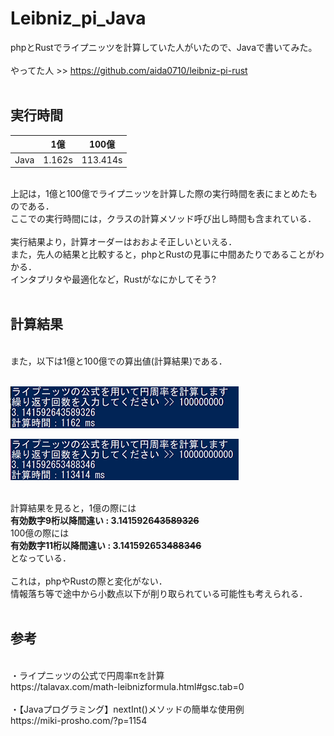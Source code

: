 # Leibniz_pi_Java
phpとRustでライプニッツを計算していた人がいたので、Javaで書いてみた。<br>
<br>
やってた人 >> https://github.com/aida0710/leibniz-pi-rust<br>
<br>
## 実行時間

|       | 1億     | 100億     |
|-------|---------|-----------|
| Java  | 1.162s  | 113.414s  |

<br>
上記は，1億と100億でライプニッツを計算した際の実行時間を表にまとめたものである．<br>
ここでの実行時間には，クラスの計算メソッド呼び出し時間も含まれている．<br>
<br>
実行結果より，計算オーダーはおおよそ正しいといえる．<br>
また，先人の結果と比較すると，phpとRustの見事に中間あたりであることがわかる．<br>
インタプリタや最適化など，Rustがなにかしてそう?<br>
<br>

## 計算結果

<br>また，以下は1億と100億での算出値(計算結果)である．<br>
<br>

![実行結果](result_1.png "実行結果")



![実行結果](result_100.png "実行結果")

<br>
計算結果を見ると，1億の際には<br>
<b>有効数字9桁以降間違い  : 3.1415926<s>43589326</s></b><br>
100億の際には<br>
<b>有効数字11桁以降間違い : 3.141592653<s>488346</s></b><br>
となっている．<br>
<br>
これは，phpやRustの際と変化がない．<br>
情報落ち等で途中から小数点以下が削り取られている可能性も考えられる．<br>
<br>

## 参考

<br>
・ライプニッツの公式で円周率πを計算<br>
https://talavax.com/math-leibnizformula.html#gsc.tab=0<br>
<br>
・【Javaプログラミング】nextInt()メソッドの簡単な使用例<br>
https://miki-prosho.com/?p=1154<br>
<br>
